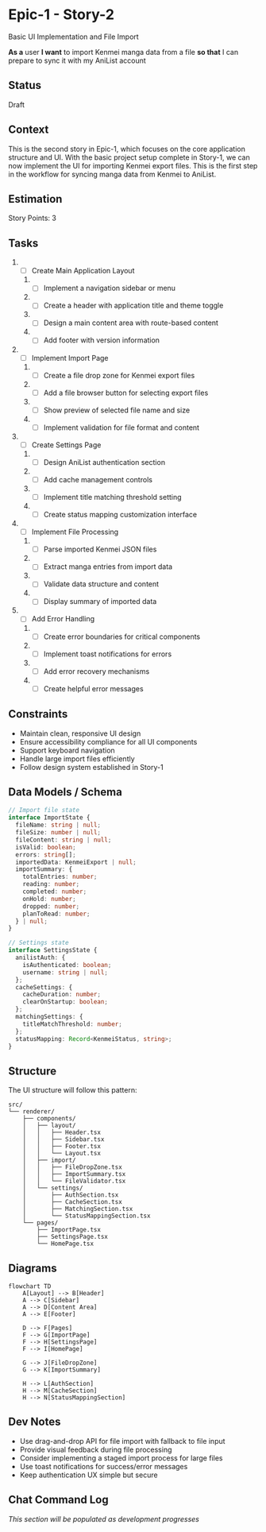 # Epic-1 - Story-2

Basic UI Implementation and File Import

**As a** user
**I want** to import Kenmei manga data from a file
**so that** I can prepare to sync it with my AniList account

## Status

Draft

## Context

This is the second story in Epic-1, which focuses on the core application structure and UI. With the basic project setup complete in Story-1, we can now implement the UI for importing Kenmei export files. This is the first step in the workflow for syncing manga data from Kenmei to AniList.

## Estimation

Story Points: 3

## Tasks

1. - [ ] Create Main Application Layout

   1. - [ ] Implement a navigation sidebar or menu
   2. - [ ] Create a header with application title and theme toggle
   3. - [ ] Design a main content area with route-based content
   4. - [ ] Add footer with version information

2. - [ ] Implement Import Page

   1. - [ ] Create a file drop zone for Kenmei export files
   2. - [ ] Add a file browser button for selecting export files
   3. - [ ] Show preview of selected file name and size
   4. - [ ] Implement validation for file format and content

3. - [ ] Create Settings Page

   1. - [ ] Design AniList authentication section
   2. - [ ] Add cache management controls
   3. - [ ] Implement title matching threshold setting
   4. - [ ] Create status mapping customization interface

4. - [ ] Implement File Processing

   1. - [ ] Parse imported Kenmei JSON files
   2. - [ ] Extract manga entries from import data
   3. - [ ] Validate data structure and content
   4. - [ ] Display summary of imported data

5. - [ ] Add Error Handling
   1. - [ ] Create error boundaries for critical components
   2. - [ ] Implement toast notifications for errors
   3. - [ ] Add error recovery mechanisms
   4. - [ ] Create helpful error messages

## Constraints

- Maintain clean, responsive UI design
- Ensure accessibility compliance for all UI components
- Support keyboard navigation
- Handle large import files efficiently
- Follow design system established in Story-1

## Data Models / Schema

```typescript
// Import file state
interface ImportState {
  fileName: string | null;
  fileSize: number | null;
  fileContent: string | null;
  isValid: boolean;
  errors: string[];
  importedData: KenmeiExport | null;
  importSummary: {
    totalEntries: number;
    reading: number;
    completed: number;
    onHold: number;
    dropped: number;
    planToRead: number;
  } | null;
}

// Settings state
interface SettingsState {
  anilistAuth: {
    isAuthenticated: boolean;
    username: string | null;
  };
  cacheSettings: {
    cacheDuration: number;
    clearOnStartup: boolean;
  };
  matchingSettings: {
    titleMatchThreshold: number;
  };
  statusMapping: Record<KenmeiStatus, string>;
}
```

## Structure

The UI structure will follow this pattern:

```
src/
└── renderer/
    ├── components/
    │   ├── layout/
    │   │   ├── Header.tsx
    │   │   ├── Sidebar.tsx
    │   │   ├── Footer.tsx
    │   │   └── Layout.tsx
    │   ├── import/
    │   │   ├── FileDropZone.tsx
    │   │   ├── ImportSummary.tsx
    │   │   └── FileValidator.tsx
    │   └── settings/
    │       ├── AuthSection.tsx
    │       ├── CacheSection.tsx
    │       ├── MatchingSection.tsx
    │       └── StatusMappingSection.tsx
    └── pages/
        ├── ImportPage.tsx
        ├── SettingsPage.tsx
        └── HomePage.tsx
```

## Diagrams

```mermaid
flowchart TD
    A[Layout] --> B[Header]
    A --> C[Sidebar]
    A --> D[Content Area]
    A --> E[Footer]

    D --> F[Pages]
    F --> G[ImportPage]
    F --> H[SettingsPage]
    F --> I[HomePage]

    G --> J[FileDropZone]
    G --> K[ImportSummary]

    H --> L[AuthSection]
    H --> M[CacheSection]
    H --> N[StatusMappingSection]
```

## Dev Notes

- Use drag-and-drop API for file import with fallback to file input
- Provide visual feedback during file processing
- Consider implementing a staged import process for large files
- Use toast notifications for success/error messages
- Keep authentication UX simple but secure

## Chat Command Log

_This section will be populated as development progresses_
